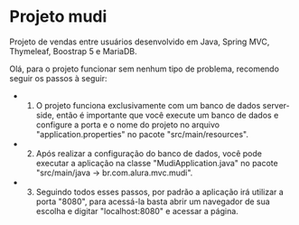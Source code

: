 # Projeto mudi
Projeto de vendas entre usuários desenvolvido em Java, Spring MVC, Thymeleaf, Boostrap 5 e MariaDB.

Olá, para o projeto funcionar sem nenhum tipo de problema, recomendo seguir os passos à seguir:

* 1. O projeto funciona exclusivamente com um banco de dados server-side, então é importante que você execute um banco de dados e configure a porta e o nome do projeto no arquivo "application.properties" no pacote "src/main/resources".
* 2. Após realizar a configuração do banco de dados, você pode executar a aplicação na classe "MudiApplication.java" no pacote "src/main/java -> br.com.alura.mvc.mudi".
* 3. Seguindo todos esses passos, por padrão a aplicação irá utilizar a porta "8080", para acessá-la basta abrir um navegador de sua escolha e digitar "localhost:8080" e acessar a página.
